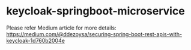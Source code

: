 # keycloak-springboot-microservice

Please refer Medium article for more details: 
https://medium.com/@ddezoysa/securing-spring-boot-rest-apis-with-keycloak-1d760b2004e
